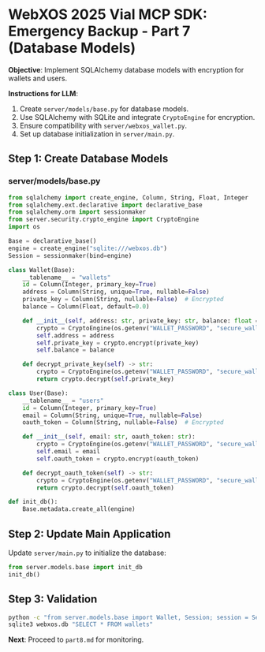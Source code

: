 # WebXOS 2025 Vial MCP SDK: Emergency Backup - Part 7 (Database Models)

**Objective**: Implement SQLAlchemy database models with encryption for wallets and users.

**Instructions for LLM**:
1. Create `server/models/base.py` for database models.
2. Use SQLAlchemy with SQLite and integrate `CryptoEngine` for encryption.
3. Ensure compatibility with `server/webxos_wallet.py`.
4. Set up database initialization in `server/main.py`.

## Step 1: Create Database Models

### server/models/base.py
```python
from sqlalchemy import create_engine, Column, String, Float, Integer
from sqlalchemy.ext.declarative import declarative_base
from sqlalchemy.orm import sessionmaker
from server.security.crypto_engine import CryptoEngine
import os

Base = declarative_base()
engine = create_engine("sqlite:///webxos.db")
Session = sessionmaker(bind=engine)

class Wallet(Base):
    __tablename__ = "wallets"
    id = Column(Integer, primary_key=True)
    address = Column(String, unique=True, nullable=False)
    private_key = Column(String, nullable=False)  # Encrypted
    balance = Column(Float, default=0.0)

    def __init__(self, address: str, private_key: str, balance: float = 0.0):
        crypto = CryptoEngine(os.getenv("WALLET_PASSWORD", "secure_wallet_password"))
        self.address = address
        self.private_key = crypto.encrypt(private_key)
        self.balance = balance

    def decrypt_private_key(self) -> str:
        crypto = CryptoEngine(os.getenv("WALLET_PASSWORD", "secure_wallet_password"))
        return crypto.decrypt(self.private_key)

class User(Base):
    __tablename__ = "users"
    id = Column(Integer, primary_key=True)
    email = Column(String, unique=True, nullable=False)
    oauth_token = Column(String, nullable=False)  # Encrypted

    def __init__(self, email: str, oauth_token: str):
        crypto = CryptoEngine(os.getenv("WALLET_PASSWORD", "secure_wallet_password"))
        self.email = email
        self.oauth_token = crypto.encrypt(oauth_token)

    def decrypt_oauth_token(self) -> str:
        crypto = CryptoEngine(os.getenv("WALLET_PASSWORD", "secure_wallet_password"))
        return crypto.decrypt(self.oauth_token)

def init_db():
    Base.metadata.create_all(engine)
```

## Step 2: Update Main Application
Update `server/main.py` to initialize the database:
```python
from server.models.base import init_db
init_db()
```

## Step 3: Validation
```bash
python -c "from server.models.base import Wallet, Session; session = Session(); wallet = Wallet(address='0x1234567890abcdef1234567890abcdef12345678', private_key='a'*64); session.add(wallet); session.commit()"
sqlite3 webxos.db "SELECT * FROM wallets"
```

**Next**: Proceed to `part8.md` for monitoring.